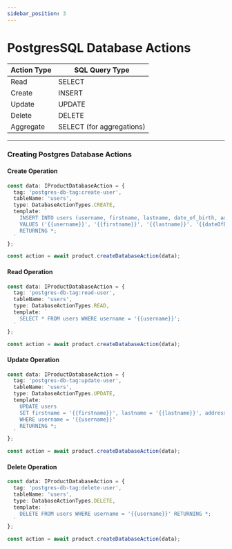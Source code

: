 ```yaml
---
sidebar_position: 3
---
```


# PostgresSQL Database Actions

| **Action Type** | **SQL Query Type**          |
|------------------|-----------------------------|
| Read             | SELECT                     |
| Create           | INSERT                     |
| Update           | UPDATE                     |
| Delete           | DELETE                     |
| Aggregate        | SELECT (for aggregations)  |

---

### Creating Postgres Database Actions

#### Create Operation

```typescript
const data: IProductDatabaseAction = {
  tag: 'postgres-db-tag:create-user',
  tableName: 'users',
  type: DatabaseActionTypes.CREATE,
  template: `
    INSERT INTO users (username, firstname, lastname, date_of_birth, address, occupation)
    VALUES ('{{username}}', '{{firstname}}', '{{lastname}}', '{{dateOfBirth}}', '{{address}}', '{{occupation}}')
    RETURNING *;
  `
};

const action = await product.createDatabaseAction(data);
```

#### Read Operation

```typescript
const data: IProductDatabaseAction = {
  tag: 'postgres-db-tag:read-user',
  tableName: 'users',
  type: DatabaseActionTypes.READ,
  template: `
    SELECT * FROM users WHERE username = '{{username}}';
  `
};

const action = await product.createDatabaseAction(data);
```

#### Update Operation

```typescript
const data: IProductDatabaseAction = {
  tag: 'postgres-db-tag:update-user',
  tableName: 'users',
  type: DatabaseActionTypes.UPDATE,
  template: `
    UPDATE users
    SET firstname = '{{firstname}}', lastname = '{{lastname}}', address = '{{address}}'
    WHERE username = '{{username}}'
    RETURNING *;
  `
};

const action = await product.createDatabaseAction(data);
```

#### Delete Operation

```typescript
const data: IProductDatabaseAction = {
  tag: 'postgres-db-tag:delete-user',
  tableName: 'users',
  type: DatabaseActionTypes.DELETE,
  template: `
    DELETE FROM users WHERE username = '{{username}}' RETURNING *;
  `
};

const action = await product.createDatabaseAction(data);
```